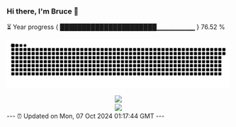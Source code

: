 ### Hi there, I'm Bruce 👋
⏳ Year progress { ██████████████████████▁▁▁▁▁▁▁▁ } 76.52 %

![](https://raw.githubusercontent.com/Swiftie13st/Swiftie13st/main/assets/github-contribution-grid-snake-dark.svg)


<div align="center"> <img src="https://metrics.lecoq.io/Swiftie13st?template=classic&config.timezone=Asia%2FShanghai"> </div>

<div align="center"> <img src="https://github-readme-streak-stats.herokuapp.com/?user=Swiftie13st" /> </div>
---
⏰ Updated on Mon, 07 Oct 2024 01:17:44 GMT
---


